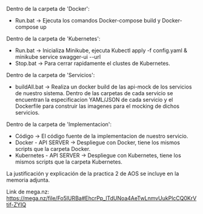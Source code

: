 Dentro de la carpeta de 'Docker':
- Run.bat -> Ejecuta los comandos Docker-compose build y Docker-compose up

Dentro de la carpeta de 'Kubernetes':
- Run.bat -> Inicializa Minikube, ejecuta Kubectl apply -f config.yaml & minikube service swagger-ui --url
- Stop.bat -> Para cerrar rapidamente el clustes de Kubernetes.

Dentro de la carpeta de 'Servicios':
- buildAll.bat -> Realiza un docker build de las api-mock de los servicios de nuestro sistema. Dentro de las carpetas de cada servicio se encuentran la especificacion YAML/JSON de cada servicio y el Dockerfile para construir las imagenes para el mocking de dichos servicios.

Dentro de la carpeta de 'Implementacion':
- Código -> El código fuente de la implementacion de nuestro servicio.
- Docker - API SERVER -> Despliegue con Docker, tiene los mismos scripts que la carpeta Docker.
- Kubernetes - API SERVER -> Despliegue con Kubernetes, tiene los mismos scripts que la carpeta Kubernetes.

La justificación y explicación de la practica 2 de AOS se incluye en la memoria adjunta.

Link de mega.nz: https://mega.nz/file/Fo5lURBa#EhcrPp_lTdUNoa4AeTwLnmvUukPlcCQ0KrVtif-ZYIQ
